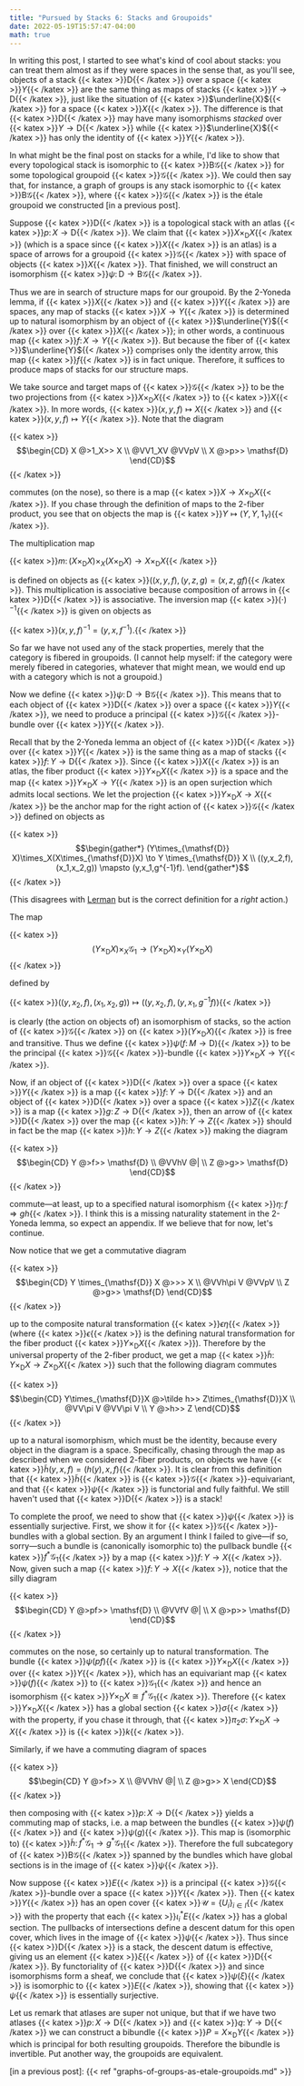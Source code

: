 ```yaml
---
title: "Pursued by Stacks 6: Stacks and Groupoids"
date: 2022-05-19T15:57:47-04:00
math: true
---
```

In writing this post, I started to see what's kind of cool about stacks:
you can treat them almost as if they were spaces
in the sense that, as you'll see, objects of a stack {{< katex >}}$\mathsf{D}${{< /katex >}} over a space {{< katex >}}$Y${{< /katex >}}
are the same thing as maps of stacks {{< katex >}}$Y \to \mathsf{D}${{< /katex >}},
just like the situation of {{< katex >}}$\underline{X}${{< /katex >}} for a space {{< katex >}}$X${{< /katex >}}.
The difference is that {{< katex >}}$\mathsf{D}${{< /katex >}} may have many isomorphisms *stacked* over 
{{< katex >}}$Y \to \mathsf{D}${{< /katex >}}
while {{< katex >}}$\underline{X}${{< /katex >}} has only the identity of {{< katex >}}$Y${{< /katex >}}.

In what might be the final post on stacks for a while,
I'd like to show that every topological stack is isomorphic to
{{< katex >}}$\mathsf{B}\mathcal{G}${{< /katex >}} for some topological groupoid {{< katex >}}$\mathcal{G}${{< /katex >}}.
We could then say that, for instance, a graph of groups
is any stack isomorphic to {{< katex >}}$\mathsf{B}\mathcal{G}${{< /katex >}},
where {{< katex >}}$\mathcal{G}${{< /katex >}} is the étale groupoid we constructed [in a previous post].


Suppose {{< katex >}}$\mathsf{D}${{< /katex >}} is a topological stack
with an atlas {{< katex >}}$p\colon X \to \mathsf{D}${{< /katex >}}.
We claim that {{< katex >}}$X \times_{\mathsf{D}} X${{< /katex >}} 
(which is a space since {{< katex >}}$X${{< /katex >}} is an atlas)
is a space of arrows for a groupoid {{< katex >}}$\mathcal{G}${{< /katex >}} with space of objects {{< katex >}}$X${{< /katex >}}.
That finished,
we will construct an isomorphism {{< katex >}}$\psi\colon \mathsf{D} \to \mathsf{B}\mathcal{G}${{< /katex >}}.

Thus we are in search of structure maps for our groupoid.
By the 2-Yoneda lemma, 
if {{< katex >}}$X${{< /katex >}} and {{< katex >}}$Y${{< /katex >}} are spaces, any map of stacks {{< katex >}}$X \to Y${{< /katex >}}
is determined up to natural isomorphism by an object of {{< katex >}}$\underline{Y}${{< /katex >}} over {{< katex >}}$X${{< /katex >}};
in other words, a continuous map {{< katex >}}$f\colon X \to Y${{< /katex >}}.
But because the fiber of {{< katex >}}$\underline{Y}${{< /katex >}} comprises only the identity arrow,
this map {{< katex >}}$f${{< /katex >}} is in fact unique.
Therefore, it suffices to produce maps of stacks for our structure maps.

We take source and target maps of {{< katex >}}$\mathcal{G}${{< /katex >}} to be the two projections
from {{< katex >}}$X\times_{\mathsf{D}} X${{< /katex >}} to {{< katex >}}$X${{< /katex >}}.
In more words, {{< katex >}}$(x,y,f) \mapsto X${{< /katex >}} and {{< katex >}}$(x,y,f) \mapsto Y${{< /katex >}}.
Note that the diagram

{{< katex >}}$$\begin{CD}
X @>1_X>> X \\
@VV1_XV @VVpV \\
X @>p>> \mathsf{D}
\end{CD}$${{< /katex >}}

commutes (on the nose),
so there is a map {{< katex >}}$X \to X\times_{\mathsf{D}} X${{< /katex >}}.
If you chase through the definition of maps to the 2-fiber product,
you see that on objects the map is {{< katex >}}$Y \mapsto (Y,Y,1_Y)${{< /katex >}}.

The multiplication map 

{{< katex >}}$m\colon (X\times_{\mathsf{D}}X)\times_X(X\times_{\mathsf{D}}X) \to X \times_{\mathsf{D}} X${{< /katex >}}

is defined on objects as {{< katex >}}$((x,y,f),(y,z,g) = (x,z,gf)${{< /katex >}}.
This multiplication is associative because composition of arrows in {{< katex >}}$\mathsf{D}${{< /katex >}} is associative.
The inversion map {{< katex >}}$(\cdot)^{-1}${{< /katex >}} is given on objects as

{{< katex >}}$(x,y,f)^{-1} = (y,x,f^{-1}).${{< /katex >}}

So far we have not used any of the stack properties, 
merely that the category is fibered in groupoids.
(I cannot help myself: if the category were merely fibered in categories, 
whatever that might mean, we would end up with a category which is not a groupoid.)

Now we define {{< katex >}}$\psi\colon \mathsf{D} \to \mathsf{B}\mathcal{G}${{< /katex >}}.
This means that to each object of {{< katex >}}$\mathsf{D}${{< /katex >}} over a space {{< katex >}}$Y${{< /katex >}},
we need to produce a principal {{< katex >}}$\mathcal{G}${{< /katex >}}-bundle over {{< katex >}}$Y${{< /katex >}}.

Recall that by the 2-Yoneda lemma an object of {{< katex >}}$\mathsf{D}${{< /katex >}} over {{< katex >}}$Y${{< /katex >}}
is the same thing as a map of stacks {{< katex >}}$f\colon Y \to \mathsf{D}${{< /katex >}}.
Since {{< katex >}}$X${{< /katex >}} is an atlas, the fiber product {{< katex >}}$Y \times_{\mathsf{D}} X${{< /katex >}} is a space
and the map {{< katex >}}$Y\times_{\mathsf{D}} X \to Y${{< /katex >}} is an open surjection which admits local sections.
We let the projection {{< katex >}}$Y\times_{\mathsf{D}} X \to X${{< /katex >}} be the anchor map
for the right action of {{< katex >}}$\mathcal{G}${{< /katex >}} defined on objects as

{{< katex >}}$$\begin{gather*}
(Y\times_{\mathsf{D}} X)\times_X(X\times_{\mathsf{D}}X) \to Y \times_{\mathsf{D}} X \\
((y,x_2,f),(x_1,x_2,g)) \mapsto (y,x_1,g^{-1}f).
\end{gather*}$${{< /katex >}}

(This disagrees with [Lerman] but is the correct definition for a *right* action.)

The map

{{< katex >}}$$(Y\times_{\mathsf{D}}X)\times_X\mathcal{G}_1 
\to (Y\times_{\mathsf{D}}X)\times_Y(Y\times_{\mathsf{D}}X)$${{< /katex >}}

defined by

{{< katex >}}$((y,x_2,f),(x_1,x_2,g)) \mapsto ((y,x_2,f),(y,x_1,g^{-1}f))${{< /katex >}}

is clearly (the action on objects of) an isomorphism of stacks,
so the action of {{< katex >}}$\mathcal{G}${{< /katex >}} on {{< katex >}}$(Y\times_{\mathsf{D}}X)${{< /katex >}} is free and transitive.
Thus we define {{< katex >}}$\psi(f\colon M \to \mathsf{D})${{< /katex >}} to be the principal {{< katex >}}$\mathcal{G}${{< /katex >}}-bundle
{{< katex >}}$Y \times_{\mathsf{D}}X \to Y${{< /katex >}}.

Now, if an object of {{< katex >}}$\mathsf{D}${{< /katex >}} over a space {{< katex >}}$Y${{< /katex >}} is a map {{< katex >}}$f\colon Y \to \mathsf{D}${{< /katex >}}
and an object of {{< katex >}}$\mathsf{D}${{< /katex >}} over a space {{< katex >}}$Z${{< /katex >}} is a map {{< katex >}}$g \colon Z \to \mathsf{D}${{< /katex >}},
then an arrow of {{< katex >}}$\mathsf{D}${{< /katex >}} over the map {{< katex >}}$h \colon Y \to Z${{< /katex >}}
should in fact be the map {{< katex >}}$h \colon Y \to Z${{< /katex >}} making the diagram

{{< katex >}}$$\begin{CD}
Y @>f>> \mathsf{D} \\
@VVhV @| \\
Z @>g>> \mathsf{D}
\end{CD}$${{< /katex >}}

commute—at least, up to a specified natural isomorphism {{< katex >}}$\eta\colon f \Rightarrow gh${{< /katex >}}.
I think this is a missing naturality statement in the 2-Yoneda lemma,
so expect an appendix.
If we believe that for now, let's continue.

Now notice that we get a commutative diagram

{{< katex >}}$$\begin{CD}
Y \times_{\mathsf{D}} X @>>> X \\
@VVh\pi V @VVpV \\
Z @>g>> \mathsf{D}
\end{CD}$${{< /katex >}}

up to the composite natural transformation {{< katex >}}$\epsilon\eta${{< /katex >}}
(where {{< katex >}}$\epsilon${{< /katex >}} is the defining natural transformation for the fiber product
{{< katex >}}$Y\times_{\mathsf{D}} X${{< /katex >}}).
Therefore by the universal property of the 2-fiber product,
we get a map {{< katex >}}$\tilde h\colon Y\times_{\mathsf{D}}X \to Z\times_{\mathsf{D}}X${{< /katex >}}
such that the following diagram commutes

{{< katex >}}$$\begin{CD}
Y\times_{\mathsf{D}}X @>\tilde h>> Z\times_{\mathsf{D}}X \\
@VV\pi V @VV\pi V \\
Y @>h>> Z
\end{CD}$${{< /katex >}}

up to a natural isomorphism, which must be the identity,
because every object in the diagram is a space.
Specifically, chasing through the map as described when we considered 2-fiber products,
on objects we have
{{< katex >}}$\tilde h(y,x,f) = (h(y),x,f)${{< /katex >}}.
It is clear from this definition that {{< katex >}}$\tilde h${{< /katex >}} is {{< katex >}}$\mathcal{G}${{< /katex >}}-equivariant,
and that {{< katex >}}$\psi${{< /katex >}} is functorial and fully faithful.
We still haven't used that {{< katex >}}$\mathsf{D}${{< /katex >}} is a stack!

To complete the proof, we need to show that {{< katex >}}$\psi${{< /katex >}} is essentially surjective.
First, we show it for {{< katex >}}$\mathcal{G}${{< /katex >}}-bundles with a global section.
By an argument I think I failed to give—if so, sorry—such a bundle
is (canonically isomorphic to) 
the pullback bundle {{< katex >}}$f^*\mathcal{G}_1${{< /katex >}} by a map {{< katex >}}$f\colon Y \to X${{< /katex >}}.
Now, given such a map {{< katex >}}$f\colon Y \to X${{< /katex >}},
notice that the silly diagram

{{< katex >}}$$\begin{CD}
Y @>pf>> \mathsf{D} \\
@VVfV @| \\
X @>p>> \mathsf{D}
\end{CD}$${{< /katex >}}

commutes on the nose, so certainly up to natural transformation.
The bundle {{< katex >}}$\psi(pf)${{< /katex >}} is {{< katex >}}$Y\times_{\mathsf{D}}X${{< /katex >}} over {{< katex >}}$Y${{< /katex >}},
which has an equivariant map {{< katex >}}$\psi(f)${{< /katex >}} to {{< katex >}}$\mathcal{G}_1${{< /katex >}}
and hence an isomorphism {{< katex >}}$Y\times_{\mathsf{D}}X \cong f^*\mathcal{G}_1${{< /katex >}}.
Therefore {{< katex >}}$Y\times_{\mathsf{D}}X${{< /katex >}} has a global section {{< katex >}}$\sigma${{< /katex >}}
with the property, if you chase it through,
that {{< katex >}}$\pi_2\sigma \colon Y\times_{\mathsf{D}}X \to X${{< /katex >}} is {{< katex >}}$k${{< /katex >}}.

Similarly, if we have a commuting diagram of spaces

{{< katex >}}$$\begin{CD}
Y @>f>> X \\
@VVhV @| \\
Z @>g>> X
\end{CD}$${{< /katex >}}

then composing with {{< katex >}}$p\colon X \to \mathsf{D}${{< /katex >}} yields a commuting map of stacks,
i.e. a map between the bundles {{< katex >}}$\psi(f)${{< /katex >}} and {{< katex >}}$\psi(g)${{< /katex >}}.
This map is (isomorphic to) {{< katex >}}$\tilde h\colon f^*\mathcal{G}_1 \to g^*\mathcal{G}_1${{< /katex >}}.
Therefore the full subcategory of {{< katex >}}$\mathsf{B}\mathcal{G}${{< /katex >}}
spanned by the bundles which have global sections is in the image of {{< katex >}}$\psi${{< /katex >}}.

Now suppose {{< katex >}}$E${{< /katex >}} is a principal {{< katex >}}$\mathcal{G}${{< /katex >}}-bundle over a space {{< katex >}}$Y${{< /katex >}}.
Then {{< katex >}}$Y${{< /katex >}} has an open cover {{< katex >}}$\mathcal{U} = \{U_i\}_{i\in I}${{< /katex >}}
with the property that each {{< katex >}}$\iota_i^*E${{< /katex >}} has a global section.
The pullbacks of intersections define a descent datum for this open cover,
which lives in the image of {{< katex >}}$\psi${{< /katex >}}.
Thus since {{< katex >}}$\mathsf{D}${{< /katex >}} is a stack, the descent datum is effective,
giving us an element {{< katex >}}$\xi${{< /katex >}} of {{< katex >}}$\mathsf{D}${{< /katex >}}.
By functoriality of {{< katex >}}$\mathsf{D}${{< /katex >}} and since isomorphisms form a sheaf,
we conclude that {{< katex >}}$\psi(\xi)${{< /katex >}} is isomorphic to {{< katex >}}$E${{< /katex >}},
showing that {{< katex >}}$\psi${{< /katex >}} is essentially surjective.

Let us remark that atlases are super not unique,
but that if we have two atlases {{< katex >}}$p\colon X \to \mathsf{D}${{< /katex >}} and {{< katex >}}$q\colon Y \to \mathsf{D}${{< /katex >}}
we can construct a bibundle {{< katex >}}$P = X\times_{\mathsf{D}} Y${{< /katex >}}
which is principal for both resulting groupoids.
Therefore the bibundle is invertible.
Put another way, the groupoids are equivalent.

[Lerman]: https://ems.press/content/serial-article-files/6839
[in a previous post]: {{< ref "graphs-of-groups-as-etale-groupoids.md" >}}

